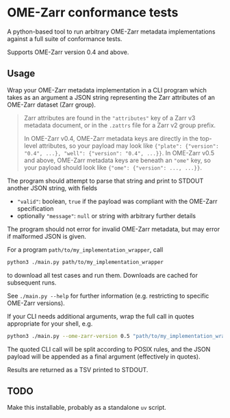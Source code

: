 # OME-Zarr conformance tests

A python-based tool to run arbitrary OME-Zarr metadata implementations against a full suite of conformance tests.

Supports OME-Zarr version 0.4 and above.

## Usage

Wrap your OME-Zarr metadata implementation in a CLI program which takes as an argument
a JSON string representing the Zarr attributes of an OME-Zarr dataset (Zarr group).

> Zarr attributes are found in the `"attributes"` key of a Zarr v3 metadata document,
or in the `.zattrs` file for a Zarr v2 group prefix.
>
> In OME-Zarr v0.4, OME-Zarr metadata keys are directly in the top-level attributes,
> so your payload may look like `{"plate": {"version": "0.4", ...}, "well": {"version": "0.4", ...}}`.
> In OME-Zarr v0.5 and above, OME-Zarr metadata keys are beneath an `"ome"` key,
> so your payload should look like `{"ome": {"version": ..., ...}}`.

The program should attempt to parse that string and print to STDOUT another JSON string, with fields

- `"valid"`: boolean, `true` if the payload was compliant with the OME-Zarr specification
- optionally `"message"`: `null` or string with arbitrary further details

The program should not error for invalid OME-Zarr metadata, but may error if malformed JSON is given.

For a program `path/to/my_implementation_wrapper`, call

```sh
python3 ./main.py path/to/my_implementation_wrapper
```

to download all test cases and run them.
Downloads are cached for subsequent runs.

See `./main.py --help` for further information (e.g. restricting to specific OME-Zarr versions).

If your CLI needs additional arguments, wrap the full call in quotes appropriate for your shell, e.g.

```sh
python3 ./main.py --ome-zarr-version 0.5 "path/to/my_implementation_wrapper -version v0.5 -quiet -fromJson"
```

The quoted CLI call will be split according to POSIX rules,
and the JSON payload will be appended as a final argument (effectively in quotes).

Results are returned as a TSV printed to STDOUT.

## TODO

Make this installable, probably as a standalone `uv` script.
